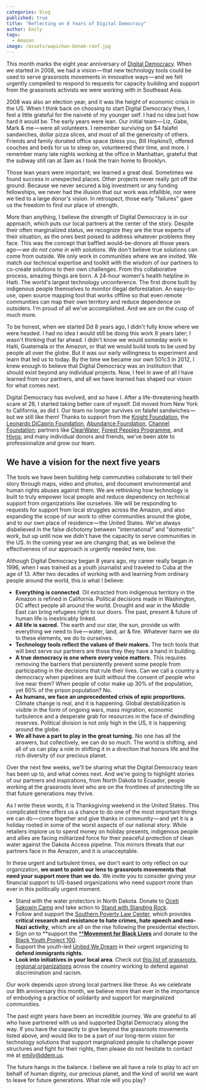 ```yaml
---
categories: blog
published: true
title: "Reflecting on 8 Years of Digital Democracy"
author: Emily
tags:
  - Amazon
image: /assets/wapichan-benab-roof.jpg
---
```

This month marks the eight year anniversary of [Digital Democracy][1]. When we started in 2008, we had a vision — that new technology tools could be used to serve grassroots movements in innovative ways — and we felt urgently compelled to respond to requests for capacity building and support from the grassroots activists we were working with in Southeast Asia.

2008 was also an election year, and it was the height of economic crisis in the US. When I think back on choosing to start Digital Democracy then, I feel a little grateful for the naiveté of my younger self. I had no idea just how hard it would be. The early years were lean. Our initial team — Liz, Gabe, Mark & me — were all volunteers. I remember surviving on $4 falafel sandwiches, dollar pizza slices, and most of all the generosity of others. Friends and family donated office space (bless you, Bill Hopkins!), offered couches and beds for us to sleep on, volunteered their time, and more. I remember many late nights working at the office in Manhattan, grateful that the subway still ran at 3am as I took the train home to Brooklyn.

Those lean years were important; we learned a great deal. Sometimes we found success in unexpected places. Other projects never really got off the ground. Because we never secured a big investment or any funding fellowships, we never had the illusion that our work was infallible, nor were we tied to a large donor's vision. In retrospect, those early "failures" gave us the freedom to find our place of strength.

More than anything, I believe the strength of Digital Democracy is in our approach, which puts our local partners at the center of the story. Despite their often marginalized status, we recognize they are the true experts of their situation, as the ones best poised to address whatever problems they face. This was the concept that baffled would-be-donors all those years ago — _we do not come in with solutions_. We don't believe true solutions can come from outside. We only work in communities where we are invited. We match our technical expertise and toolkit with the wisdom of our partners to co-create solutions to their own challenges. From this collaborative process, amazing things are born. A 24-hour women's health helpline in Haiti. The world's largest technology unconference. The first drone built by indigenous people themselves to monitor illegal deforestation. An easy-to-use, open source mapping tool that works offline so that even remote communities can map their own territory and reduce dependence on outsiders. I'm proud of all we've accomplished. And we are on the cusp of much more.

To be honest, when we started Dd 8 years ago, I didn't fully know where we were headed. I had no idea I would still be doing this work 8 years later; I wasn't thinking that far ahead. I didn't know we would someday work in Haiti, Guatemala or the Amazon, or that we would build tools to be used by people all over the globe. But it was our early willingness to experiment and learn that led us to today. By the time we became our own 501c3 in 2012, I knew enough to believe that Digital Democracy was an institution that should exist beyond any individual projects. Now, I feel in awe of all I have learned from our partners, and all we have learned has shaped our vision for what comes next.

Digital Democracy has evolved, and so have I. After a life-threatening health scare at 28, I started taking better care of myself. Dd moved from New York to California, as did I. Our team no longer survives on falafel sandwiches — but we still like them! Thanks to support from the [Knight Foundation][2], the [Leonardo DiCaprio Foundation][3], [Abundance Foundation][4], [Channel Foundation][5]; partners like [ClearWater][6], [Forest Peoples Programme][7], and [Hivos][8]; and many individual donors and friends, we've been able to professionalize and grow our team.

## We have a vision for the next five years

The tools we have been building help communities collaborate to tell their story through maps, video and photos, and document environmental and human rights abuses against them. We are rethinking how technology is built to truly empower local people and reduce dependency on technical support from organizations like ourselves. We will be responding to requests for support from local struggles across the Amazon, and also expanding the scope of our work to other communities around the globe, and to our own place of residence — the United States. We've always disbelieved in the false dichotomy between "international" and "domestic" work, but up until now we didn't have the capacity to serve communities in the US. In the coming year we are changing that; as we believe the effectiveness of our approach is urgently needed here, too.

Although Digital Democracy began 8 years ago, my career really began in 1996, when I was trained as a youth journalist and traveled to Cuba at the age of 13. After two decades of working with and learning from ordinary people around the world, this is what I believe:

- **Everything is connected**. Oil extracted from indigenous territory in the Amazon is refined in California. Political decisions made in Washington, DC affect people all around the world. Drought and war in the Middle East can bring refugees right to our doors. The past, present & future of human life is inextricably linked.
- **All life is sacred.** The earth and our star, the sun, provide us with everything we need to live — water, land, air & fire. Whatever harm we do to these elements, we do to ourselves.
- **Technology tools reflect the values of their makers.** The tech tools that will best serve our partners are those they they have a hand in building.
- **A true democracy is one where every voice matters.** This requires removing the barriers that persistently prevent some people from participating in the decisions that rule their lives. Can we call a country a democracy when pipelines are built without the consent of people who live near them? When people of color make up 30% of the population, yet 60% of the prison population? No.
- **As humans, we face an unprecedented crisis of epic proportions.** Climate change is real, and it is happening. Global destabilization is visible in the form of ongoing wars, mass migration, economic turbulence and a desperate grab for resources in the face of dwindling reserves. Political division is not only high in the US, it is happening around the globe.
- **We all have a part to play in the great turning.** No one has all the answers, but collectively, we can do so much. The world is shifting, and all of us can play a role in shifting it in a direction that honors life and the rich diversity of our precious planet.

Over the next few weeks, we'll be sharing what the Digital Democracy team has been up to, and what comes next. And we're going to highlight stories of our partners and inspirations, from North Dakota to Ecuador, people working at the grassroots level who are on the frontlines of protecting life so that future generations may thrive.

As I write these words, it is Thanksgiving weekend in the United States. This complicated time offers us a chance to do one of the most important things we can do — come together and give thanks in community — and yet it is a holiday rooted in some of the worst aspects of our national story. While retailers implore us to spend money on holiday presents, indigenous people and allies are facing militarized force for their peaceful protection of clean water against the Dakota Access pipeline. This mirrors threats that our partners face in the Amazon, and it is unacceptable.

In these urgent and turbulent times, we don't want to only reflect on our organization, **we want to point our lens to grassroots movements that need your support more than we do**. We invite you to consider giving your financial support to US-based organizations who need support more than ever in this politically urgent moment.

- Stand with the water protectors in North Dakota. Donate to [Oceti Sakowin Camp][9] and take action to [Stand with Standing Rock][10].
- Follow and support the [Southern Poverty Law Center][11], which provides **critical research and resistance to hate crimes, hate speech and neo-Nazi activity**, which are all on the rise following the presidential election.
- Sign on to **support the [****Movement for Black Lives**][12] and donate to the [Black Youth Project 100][13].
- Support the youth-led [United We Dream][14] in their urgent organizing to **defend immigrants rights**.
- **Look into initiatives in your local area**. Check out [this list of grassroots, regional organizations][15] across the country working to defend against discrimination and racism.

Our work depends upon strong local partners like these. As we celebrate our 8th anniversary this month, we believe more than ever in the importance of embodying a practice of solidarity and support for marginalized communities.

The past eight years have been an incredible journey. We are grateful to all who have partnered with us and supported Digital Democracy along the way. If you have the capacity to give beyond the grassroots movements listed above, and would like to be a part of our long-term vision for technology solutions that support marginalized people to challenge power structures and fight for their rights, then please do not hesitate to contact me at [emily@ddem.us](mailto:emily@ddem.us).

The future hangs in the balance. I believe we all have a role to play to act on behalf of human dignity, our precious planet, and the kind of world we want to leave for future generations. What role will you play?

[1]: http://www.digital-democracy.org/
[2]: http://www.knightfoundation.org/
[3]: http://leonardodicaprio.org/
[4]: http://www.abundance.org/
[5]: http://www.channelfoundation.org/
[6]: http://giveclearwater.org/
[7]: http://www.forestpeoples.org/
[8]: https://www.hivos.org/
[9]: http://www.ocetisakowincamp.org
[10]: http://standwithstandingrock.net
[11]: https://www.splcenter.org/
[12]: https://policy.m4bl.org/
[13]: http://byp100.org/donate/
[14]: http://unitedwedream.org/
[15]: http://www.support.fm/express
